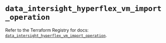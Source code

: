 # `data_intersight_hyperflex_vm_import_operation`

Refer to the Terraform Registry for docs: [`data_intersight_hyperflex_vm_import_operation`](https://registry.terraform.io/providers/ciscodevnet/intersight/1.0.71/docs/data-sources/hyperflex_vm_import_operation).
